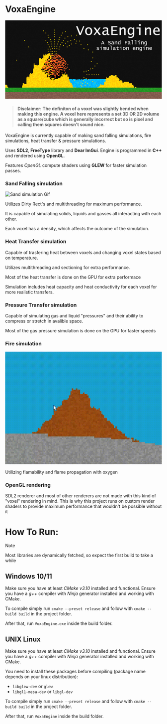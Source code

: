 # **VoxaEngine**

![Game Image](/Promotional-stuff/banner.png)

> #### **Disclaimer**: The definiton of a voxel was slightly bended when making this engine. A voxel here represents a set 3D **OR 2D** volume as a square/cube which is generally incorrect but so is pixel and calling them squares doesn't sound nice. 

VoxaEngine is currently capable of making sand falling simulations, fire simulations, heat transfer & pressure simulations.

Uses **SDL2**, **FreeType** library and **Dear ImGui**. Engine is programmed in **C++** and rendered using **OpenGL**.

Features *OpenGL* compute shaders using **GLEW** for faster simulation passes.

### Sand Falling simulation

![Sand simulation Gif](/Promotional-stuff/sand-simulation.gif)

Utilizes Dirty Rect's and multithreading for maximum performance.

It is capable of simulating solids, liquids and gasses all interacting with each other.

Each voxel has a density, which affects the outcome of the simulation.

### Heat Transfer simulation

Capable of trasfering heat between voxels and changing voxel states based on temperature.

Utilizes multithreading and sectioning for extra performance.

Most of the heat transfer is done on the GPU for extra performace

Simulation includes heat capacity and heat conductivity for each voxel for more realistic transfers.

### Pressure Transfer simulation

Capable of simulating gas and liquid "pressures" and their ability to compress or stretch in avalible space.

Most of the gas pressure simulation is done on the GPU for faster speeds

### Fire simulation

![Fire GIF](/Promotional-stuff/fire.gif)

Utilizing flamability and flame propagation with oxygen

### OpenGL rendering

SDL2 renderer and most of other renderers are not made with this kind of "voxel" rendering in mind. This is why this project runs on custom render shaders to provide maximum performance that wouldn't be possible without it

# How To Run:

> [!NOTE]  
> Most libraries are dynamically fetched, so expect the first build to take a while

## Windows 10/11

Make sure you have at least *CMake v3.10* installed and functional. Ensure you have a *g++* compiler with *Ninja* generator installed and working with CMake. 

To compile simply run `cmake --preset release` and follow with `cmake --build build` in the project folder.

After that, run `VoxaEngine.exe` inside the build folder.

## UNIX Linux

Make sure you have at least *CMake v3.10* installed and functional. Ensure you have a *g++* compiler with *Ninja* generator installed and working with CMake. 

You need to install these packages before compiling (package name depends on your linux distribution):
- `libglew-dev` or `glew`
- `libgl1-mesa-dev` or `libgl-dev`

To compile simply run `cmake --preset release` and follow with `cmake --build build` in the project folder.

After that, run `VoxaEngine` inside the build folder.